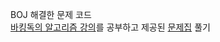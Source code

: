 BOJ 해결한 문제 코드   
[바킹독의 알고리즘 강의](https://blog.encrypted.gg/category/%EA%B0%95%EC%A2%8C/%EC%8B%A4%EC%A0%84%20%EC%95%8C%EA%B3%A0%EB%A6%AC%EC%A6%98)를 공부하고 제공된 [문제집](https://github.com/encrypted-def/basic-algo-lecture/blob/master/workbook.md) 풀기
